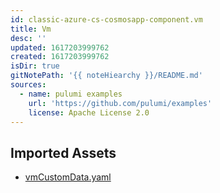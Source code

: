 ```yaml
---
id: classic-azure-cs-cosmosapp-component.vm
title: Vm
desc: ''
updated: 1617203999762
created: 1617203999762
isDir: true
gitNotePath: '{{ noteHiearchy }}/README.md'
sources:
  - name: pulumi examples
    url: 'https://github.com/pulumi/examples'
    license: Apache License 2.0
---
```

## Imported Assets

- [vmCustomData.yaml](/assets/vmcustomdata.yaml)

